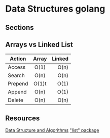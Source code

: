 # Data Structures golang

## Sections


## Arrays vs Linked List  

| Action        | Array   | Linked  |
| ------------- |:-------:| -------:|
| Access        | O(1)    |  O(n)   |
| Search        | O(n)    |  O(n)   |
| Prepend       | O(1)t   |  O(1)   |
| Append        | O(n)    |  O(1)   |
| Delete        | O(n)    |  O(n)   |

## Resources
[Data Structure and Algorithms](http://www.golangprograms.com/data-structure-and-algorithms.html)
["list" package](https://golang.org/pkg/container/list/)
